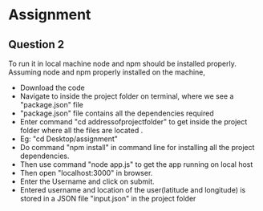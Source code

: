 # Assignment
## Question 2
To run it in local machine node and npm should be installed properly. <br />
Assuming node and npm properly installed on the machine,
* Download the code
* Navigate to inside the project folder on terminal, where we see a "package.json" file
* "package.json" file contains all the dependencies required
* Enter command "cd addressofprojectfolder" to get inside the project folder where all the files are located .
* Eg: "cd Desktop/assignment"
* Do command "npm install" in command line for installing all the project dependencies. 
* Then use command "node app.js" to get the app running on local host
* Then open "localhost:3000" in browser.
* Enter the Username and click on submit.
* Entered username and location of the user(latitude and longitude) is stored in a JSON file "input.json" in the project folder
